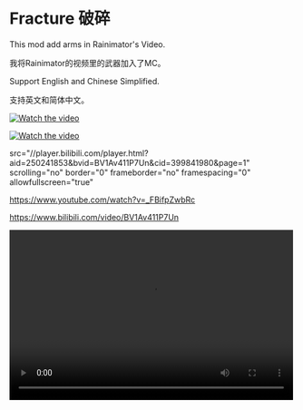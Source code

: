 # Fracture 破碎

This mod add arms in Rainimator's Video.

我将Rainimator的视频里的武器加入了MC。

Support English and Chinese Simplified.

支持英文和简体中文。

[![Watch the video](https://img.youtube.com/vi/_FBifpZwbRc/maxresdefault.jpg)](https://www.youtube.com/watch?v=_FBifpZwbRc)

[![Watch the video](https://raw.github.com/IAFEnvoy/Fracture/videoicon.png)](https://www.bilibili.com/video/BV1Av411P7Un)

src="//player.bilibili.com/player.html?aid=250241853&bvid=BV1Av411P7Un&cid=399841980&page=1" scrolling="no" border="0" frameborder="no" framespacing="0" allowfullscreen="true"

https://www.youtube.com/watch?v=_FBifpZwbRc

https://www.bilibili.com/video/BV1Av411P7Un

<video src="https://www.youtube.com/watch?v=_FBifpZwbRc" controls="controls" width="500" height="300">您的浏览器不支持播放此视频</video>
